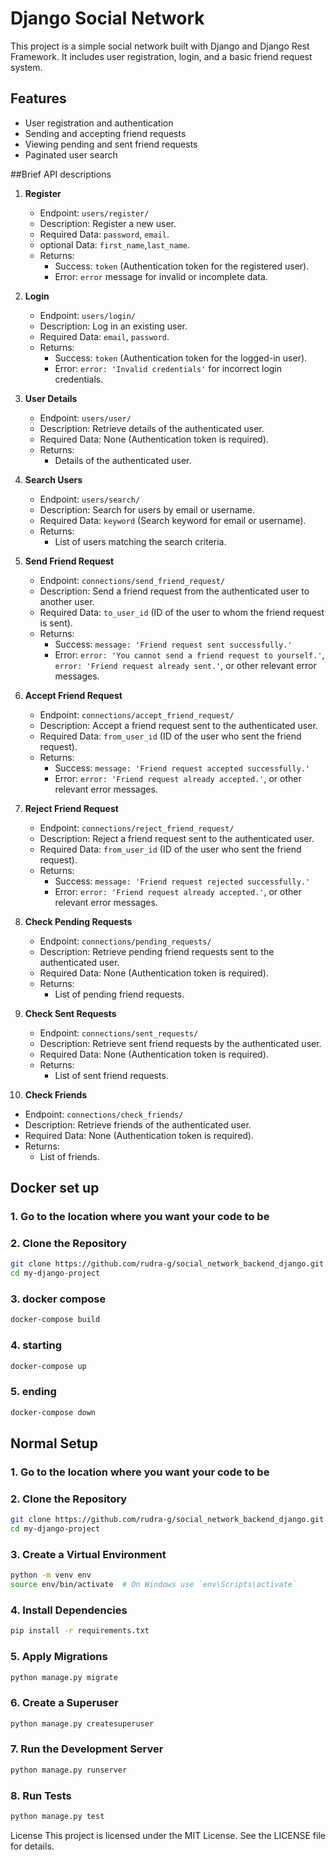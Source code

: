 # Django Social Network

This project is a simple social network built with Django and Django Rest Framework. It includes user registration, login, and a basic friend request system.

## Features

- User registration and authentication
- Sending and accepting friend requests
- Viewing pending and sent friend requests
- Paginated user search

##Brief API descriptions

1. **Register**
   - Endpoint: `users/register/`
   - Description: Register a new user.
   - Required Data:  `password`, `email`.
   - optional Data: `first_name`,`last_name`.
   - Returns: 
     - Success: `token` (Authentication token for the registered user).
     - Error: `error` message for invalid or incomplete data.

2. **Login**
   - Endpoint: `users/login/`
   - Description: Log in an existing user.
   - Required Data: `email`, `password`.
   - Returns: 
     - Success: `token` (Authentication token for the logged-in user).
     - Error: `error: 'Invalid credentials'` for incorrect login credentials.

3. **User Details**
   - Endpoint: `users/user/`
   - Description: Retrieve details of the authenticated user.
   - Required Data: None (Authentication token is required).
   - Returns: 
     - Details of the authenticated user.

4. **Search Users**
    - Endpoint: `users/search/`
    - Description: Search for users by email or username.
    - Required Data: `keyword` (Search keyword for email or username).
    - Returns: 
      - List of users matching the search criteria.

5. **Send Friend Request**
   - Endpoint: `connections/send_friend_request/`
   - Description: Send a friend request from the authenticated user to another user.
   - Required Data: `to_user_id` (ID of the user to whom the friend request is sent).
   - Returns: 
     - Success: `message: 'Friend request sent successfully.'`
     - Error: `error: 'You cannot send a friend request to yourself.'`, `error: 'Friend request already sent.'`, or other relevant error messages.

6. **Accept Friend Request**
   - Endpoint: `connections/accept_friend_request/`
   - Description: Accept a friend request sent to the authenticated user.
   - Required Data: `from_user_id` (ID of the user who sent the friend request).
   - Returns: 
     - Success: `message: 'Friend request accepted successfully.'`
     - Error: `error: 'Friend request already accepted.'`, or other relevant error messages.

7. **Reject Friend Request**
   - Endpoint: `connections/reject_friend_request/`
   - Description: Reject a friend request sent to the authenticated user.
   - Required Data: `from_user_id` (ID of the user who sent the friend request).
   - Returns: 
     - Success: `message: 'Friend request rejected successfully.'`
     - Error: `error: 'Friend request already accepted.'`, or other relevant error messages.

8. **Check Pending Requests**
   - Endpoint: `connections/pending_requests/`
   - Description: Retrieve pending friend requests sent to the authenticated user.
   - Required Data: None (Authentication token is required).
   - Returns: 
     - List of pending friend requests.

9. **Check Sent Requests**
   - Endpoint: `connections/sent_requests/`
   - Description: Retrieve sent friend requests by the authenticated user.
   - Required Data: None (Authentication token is required).
   - Returns: 
     - List of sent friend requests.

10. **Check Friends**
   - Endpoint: `connections/check_friends/`
   - Description: Retrieve friends of the authenticated user.
   - Required Data: None (Authentication token is required).
   - Returns: 
     - List of friends.


## Docker set up

### 1. Go to the location where you want your code to be

### 2. Clone the Repository
```bash
git clone https://github.com/rudra-g/social_network_backend_django.git
cd my-django-project
```
### 3. docker compose
```bash
docker-compose build
```
### 4. starting
```bash
docker-compose up
```
### 5. ending
```bash
docker-compose down
```


## Normal Setup

### 1. Go to the location where you want your code to be

### 2. Clone the Repository
```bash
git clone https://github.com/rudra-g/social_network_backend_django.git
cd my-django-project
```
### 3. Create a Virtual Environment
```bash
python -m venv env
source env/bin/activate  # On Windows use `env\Scripts\activate`
```
### 4. Install Dependencies
```bash
pip install -r requirements.txt
```
### 5. Apply Migrations
```bash
python manage.py migrate
```
### 6. Create a Superuser
```bash
python manage.py createsuperuser
```
### 7. Run the Development Server
```bash
python manage.py runserver
```
### 8. Run Tests
```bash
python manage.py test
```

License
This project is licensed under the MIT License. See the LICENSE file for details.








